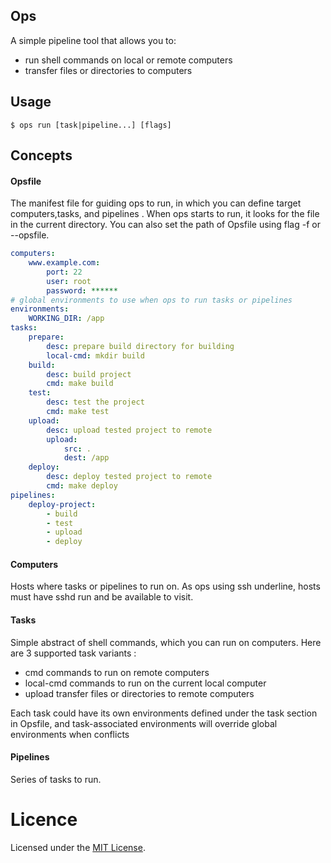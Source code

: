 ## Ops

A simple pipeline tool that allows you to:
- run shell commands on local or remote computers
- transfer files or directories to computers


## Usage

```shell
$ ops run [task|pipeline...] [flags]
```
## Concepts

#### Opsfile
The manifest file for guiding ops to run, in which you can define target computers,tasks, and pipelines .
When ops starts to run, it looks for the file in the current directory. You can also set the path of Opsfile using flag -f or --opsfile.
```yaml
computers:
    www.example.com:
        port: 22
        user: root
        password: ******
# global environments to use when ops to run tasks or pipelines
environments:
    WORKING_DIR: /app
tasks:
    prepare:
        desc: prepare build directory for building
        local-cmd: mkdir build
    build:
        desc: build project
        cmd: make build
    test:
        desc: test the project
        cmd: make test
    upload:
        desc: upload tested project to remote
        upload:
            src: .
            dest: /app
    deploy:
        desc: deploy tested project to remote
        cmd: make deploy
pipelines:
    deploy-project:
        - build
        - test
        - upload
        - deploy
```

#### Computers

Hosts where tasks or pipelines to run on. As ops using ssh underline, hosts must have sshd run and be available to visit.

#### Tasks

Simple abstract of shell commands, which you can run on computers. Here are 3 supported task variants :
- cmd commands to run on remote computers
- local-cmd commands to run on the current local computer
- upload transfer files or directories to remote computers

Each task could have its own environments defined under the task section in Opsfile, and task-associated environments will override global environments when conflicts

#### Pipelines

Series of tasks to run.

# Licence

Licensed under the [MIT License](./LICENSE).